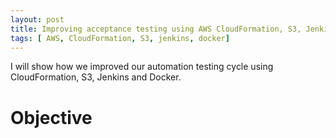 ```yaml
---
layout: post
title: Improving acceptance testing using AWS CloudFormation, S3, Jenkins and Docker
tags: [ AWS, CloudFormation, S3, jenkins, docker]
---
```

I will show how we improved our automation testing cycle using CloudFormation, S3, Jenkins and Docker.

# Objective
